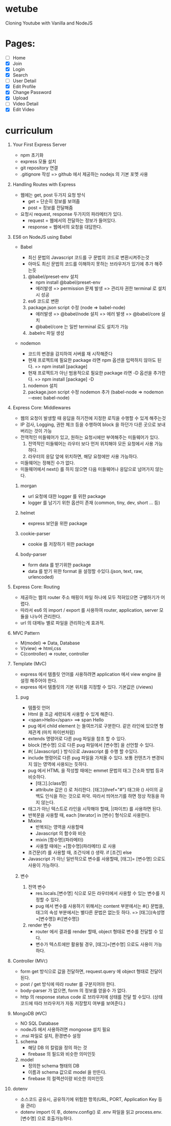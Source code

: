 # wetube

Cloning Youtube with Vanilla and NodeJS

# Pages:

- [ ] Home
- [x] Join
- [x] Login
- [x] Search
- [ ] User Detail
- [x] Edit Profile
- [x] Change Password
- [x] Upload
- [ ] Video Detail
- [x] Edit Video

# curriculum

1. Your First Express Server

   - npm 초기화
   - express 모듈 설치
   - git repository 연결
   - .gitignore 작성 => github 에서 제공하는 nodejs 의 기본 포멧 사용

1. Handling Routes with Express

   - 웹에는 get, post 두가지 요청 방식
     - get = 단순히 정보를 보여줌
     - post = 정보를 전달해줌
   - 요청시 request, response 두가지의 파라메터가 있다.
     - request = 웹에서의 전달하는 정보가 들어있다.
     - response = 웹에서의 요청을 대답한다.

1. ES6 on NodeJS using Babel

   - Babel

     - 최신 문법의 Javascript 코드를 구 문법의 코드로 변환시켜주는것
     - 아마도 최신 문법의 코드를 이해하지 못하는 브라우저가 있기에 추가 해주는듯

     1. @babel/preset-env 설치
        - npm install @babel/preset-env
        - 에러발생 => permission 문제 발생 => 관리자 권한 terminal 로 설치 시 성공
     1. es6 코드로 변환
     1. package.json script 수정 (node => babel-node)
        - 에러발생 => @babel/node 설치 => 에러 발생 => @babel/core 설치
        - @babel/core 는 일반 terminal 로도 설치가 가능
     1. .babelrc 파일 생성

   - nodemon

     - 코드의 변경을 감지하여 서버를 재 시작해준다
     - 현재 프로젝트에 필요한 package 라면 npm 옵션을 입력하지 않아도 된다. => npm install [package]
     - 현재 프로젝트가 아닌 범용적으로 필요한 package 라면 -D 옵션을 추가한다. => npm install [package] -D

     1. nodemon 설치
     1. package.json script 수정 nodemon 추가 (babel-node => nodemon --exec babel-node)

1. Express Core: Middlewares

   - 웹의 요청이 발생할 때 응답을 하기전에 지정한 로직을 수행할 수 있게 해주는것
   - IP 검사, Logging, 권한 체크 등을 수행하여 block 을 하던가 다른 곳으로 보내버리는 것이 가능
   - 전역적인 미들웨어가 있고, 원하는 요청시에만 부여해주는 미들웨어가 있다.
     1. 전역적인 미들웨어는 라우터 보다 먼저 위치해야 모든 요청에서 사용 가능하다.
     1. 라우터의 응답 앞에 위치하면, 해당 요청에만 사용 가능하다.
   - 미들웨어는 정해진 수가 없다.
   - 미들웨어에서 next() 를 하지 않으면 다음 미들웨어나 응답으로 넘어가지 않는다.

   1. morgan

      - url 요청에 대한 logger 를 위한 package
      - logger 를 남기기 위한 옵션이 존재 (common, tiny, dev, short ... 등)

   1. helmet

      - express 보안을 위한 package

   1. cookie-parser

      - cookie 를 저장하기 위한 package

   1. body-parser

      - form data 를 받기위한 package
      - data 를 받기 위한 format 을 설정할 수있다.(json, text, raw, urlencoded)

1. Express Core: Routing

   - 제공하는 웹의 router 주소 매핑이 파일 하나에 모두 적혀있으면 구별하기가 어렵다.
   - 따라서 es6 의 import / export 를 사용하여 router, application, server 모듈을 나누어 관리한다.
   - url 의 대메뉴 별로 파일을 관리하는게 효과적.

1. MVC Pattern

   - M(model) => Data, Database
   - V(view) => html,css
   - C(controller) => router, controller

1. Template (M`V`C)

   - express 에서 템플릿 언어를 사용하려면 application 에서 view engine 을 설정 해주어야 한다.
   - express 에서 템플릿의 기본 위치를 지정할 수 있다. 기본값은 (/views)

   1. pug

      - 템플릿 언어
      - Html 을 조금 세련되게 사용할 수 있게 해준다.
      - \<span>Hello\</span> ==> span Hello
      - pug 에서 child element 는 들여쓰기로 구분한다. 같은 라인에 있으면 형제관계 (마치 파이썬처럼)
      - extends 명령어로 다른 pug 파일을 참조 할 수 있다.
      - block [변수명] 으로 다른 pug 파일에서 [변수명] 을 선언할 수 있다.
      - #{ [Javascript] } 방식으로 Javascript 를 수행 할 수있다.
      - include 명령어로 다른 pug 파일을 가져올 수 있다. 보통 컨텐츠가 변경되지 않는 영역에 사용되는 듯하다.
      - pug 에서 HTML 을 작성할 때에는 emmet 문법의 태그 간소화 방법 등과 비슷하다.
        - [태그].[class명]
        - attribute 값은 () 로 처리한다. [태그]\(href="#") 태그와 () 사이의 공백도 인식을 하는 것으로 파악. 따라서 띄어쓰기를 하면 정상 작동을 하지 않는다.
      - 태그가 아닌 텍스트로 라인을 시작해야 할때, |(파이프) 를 사용하면 된다.
      - 반복문을 사용할 때, each [iterator] in [변수] 형식으로 사용한다.
      - Mixins
        - 반복되는 영역을 사용할때
        - Javascript 의 함수와 비슷
        - mixin [함수명]\(파라메터)
        - 사용할 때에는 +[함수명]\(파라메터) 로 사용
      - 조건문(if) 를 사용할 때, 조건식에 () 생략. if [조건] else
      - Javascript 가 아닌 일반적으로 변수를 사용할때, [태그]= [변수명] 으로도 사용이 가능하다.

   1. 변수
      1. 전역 변수
         - res.locals.[변수명] 식으로 모든 라우터에서 사용할 수 있는 변수를 지정할 수 있다.
         - pug 에서 변수를 사용하기 위해서는 content 부분에서는 #{} 문법을, 태그의 속성 부분에서는 별다른 문법은 없는듯 하다. => [태그]\(속성명=[변수명]) #{[변수명]}
      1. render 변수
         - router 에서 결과를 render 할때, object 형태로 변수를 전달할 수 있다.
         - 변수가 텍스트에만 활용될 경우, [태그]=[변수명] 으로도 사용이 가능하다.

1. Controller (MV`C`)

   - form get 방식으로 값을 전달하면, request.query 에 object 형태로 전달이 된다.
   - post / get 방식에 따라 router 를 구분지어야 한다.
   - body-parser 가 없으면, form 의 정보를 얻을수 가 없다.
   - http 의 response status code 로 브라우저에 상태를 전달 할 수있다. (상태 코드에 따라 브라우저가 자동 저장할지 여부를 보여준다.)

1. MongoDB (`M`VC)

   - NO SQL Database
   - nodeJS 에서 사용하려면 mongoose 설치 필요
   - .msi 파일로 설치, 환경변수 설정

   1. schema
      - 해당 DB 의 칼럼을 정의 하는 것
      - firebase 의 필드와 비슷한 의미인듯
   1. model
      - 정의한 schema 형태의 DB
      - 이름과 schema 값으로 model 을 만든다.
      - firebase 의 컬렉션이랑 비슷한 의미인듯

1. dotenv
   - 소스코드 공유시, 공유하기에 위험한 항목(URL, PORT, Application Key 등을 관리)
   - dotenv import 이 후, dotenv.config() 로 .env 파일을 읽고 process.env.[변수명] 으로 호출가능하다.
